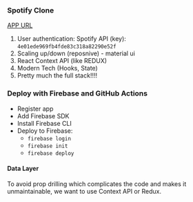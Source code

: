 ### Spotify Clone

[APP URL](https://spotify-clone-66927.firebaseapp.com/)

1. User authentication: Spotify API (key): `4e01ede969fb4fde83c318a82290e52f`
2. Scaling up/down (reposnive) - material ui
3. React Context API (like REDUX)
4. Modern Tech (Hooks, State)
5. Pretty much the full stack!!!!

### Deploy with Firebase and GitHub Actions

- Register app
- Add Firebase SDK
- Install Firebase CLI
- Deploy to Firebase:
  - `firebase login`
  - `firebase init`
  - `firebase deploy`

#### Data Layer

To avoid prop drilling which complicates the code and makes it unmaintainable, we want to use Context API or Redux.
